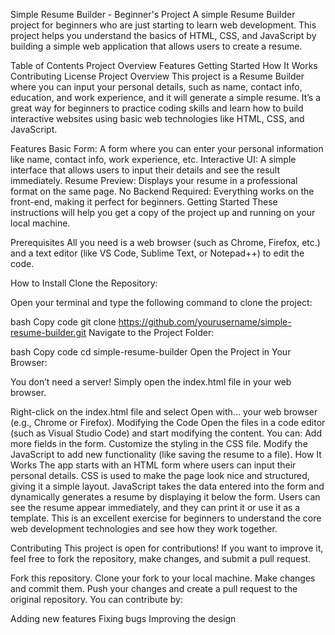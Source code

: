 Simple Resume Builder - Beginner's Project
A simple Resume Builder project for beginners who are just starting to learn web development. This project helps you understand the basics of HTML, CSS, and JavaScript by building a simple web application that allows users to create a resume.

Table of Contents
Project Overview
Features
Getting Started
How It Works
Contributing
License
Project Overview
This project is a Resume Builder where you can input your personal details, such as name, contact info, education, and work experience, and it will generate a simple resume. It’s a great way for beginners to practice coding skills and learn how to build interactive websites using basic web technologies like HTML, CSS, and JavaScript.

Features
Basic Form: A form where you can enter your personal information like name, contact info, work experience, etc.
Interactive UI: A simple interface that allows users to input their details and see the result immediately.
Resume Preview: Displays your resume in a professional format on the same page.
No Backend Required: Everything works on the front-end, making it perfect for beginners.
Getting Started
These instructions will help you get a copy of the project up and running on your local machine.

Prerequisites
All you need is a web browser (such as Chrome, Firefox, etc.) and a text editor (like VS Code, Sublime Text, or Notepad++) to edit the code.

How to Install
Clone the Repository:

Open your terminal and type the following command to clone the project:

bash
Copy code
git clone https://github.com/yourusername/simple-resume-builder.git
Navigate to the Project Folder:

bash
Copy code
cd simple-resume-builder
Open the Project in Your Browser:

You don’t need a server! Simply open the index.html file in your web browser.

Right-click on the index.html file and select Open with... your web browser (e.g., Chrome or Firefox).
Modifying the Code
Open the files in a code editor (such as Visual Studio Code) and start modifying the content. You can:
Add more fields in the form.
Customize the styling in the CSS file.
Modify the JavaScript to add new functionality (like saving the resume to a file).
How It Works
The app starts with an HTML form where users can input their personal details.
CSS is used to make the page look nice and structured, giving it a simple layout.
JavaScript takes the data entered into the form and dynamically generates a resume by displaying it below the form.
Users can see the resume appear immediately, and they can print it or use it as a template.
This is an excellent exercise for beginners to understand the core web development technologies and see how they work together.

Contributing
This project is open for contributions! If you want to improve it, feel free to fork the repository, make changes, and submit a pull request.

Fork this repository.
Clone your fork to your local machine.
Make changes and commit them.
Push your changes and create a pull request to the original repository.
You can contribute by:

Adding new features
Fixing bugs
Improving the design
